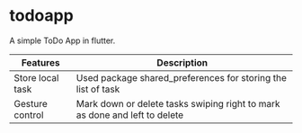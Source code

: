 # todoapp

A simple ToDo App in flutter.

| Features | Description |
| ----------- | ----------- |
| Store local task | Used package shared_preferences for storing the list of task |
| Gesture control | Mark down or delete tasks swiping right to mark as done and left to delete  |
